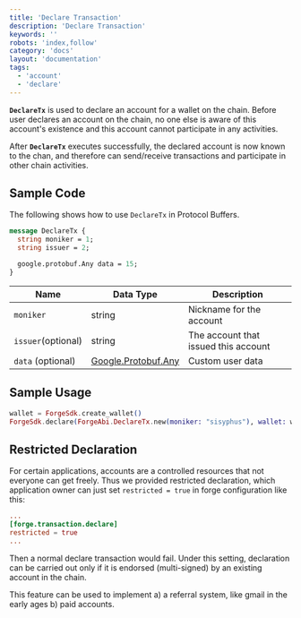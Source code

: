 ```yaml
---
title: 'Declare Transaction'
description: 'Declare Transaction'
keywords: ''
robots: 'index,follow'
category: 'docs'
layout: 'documentation'
tags:
  - 'account'
  - 'declare'
---
```


**`DeclareTx`** is used to declare an account for a wallet on the chain. Before user declares an account on the chain, no one else is aware of this account's existence and this account cannot participate in any activities.

After **`DeclareTx`** executes successfully, the declared account is now known to the chan, and therefore can send/receive transactions and participate in other chain activities. 

## Sample Code

The following shows how to use `DeclareTx` in Protocol Buffers.

```protobuf
message DeclareTx {
  string moniker = 1;
  string issuer = 2;

  google.protobuf.Any data = 15;
}
```

| Name | Data Type | Description |
| - | - | - |
| `moniker` | string | Nickname for the account|
| `issuer`(optional) | string | The account that issued this account |
| `data` (optional)| [Google.Protobuf.Any](https://developers.google.com/protocol-buffers/docs/proto3#any) | Custom user data |

## Sample Usage

```elixir
wallet = ForgeSdk.create_wallet()
ForgeSdk.declare(ForgeAbi.DeclareTx.new(moniker: "sisyphus"), wallet: wallet)
```

## Restricted Declaration

For certain applications, accounts are a controlled resources that not everyone can get freely. Thus we provided restricted declaration, which application owner can just set `restricted = true` in forge configuration like this:

```toml
...
[forge.transaction.declare]
restricted = true
...
```

Then a normal declare transaction would fail. Under this setting, declaration can be carried out only if it is endorsed (multi-signed) by an existing account in the chain.

This feature can be used to implement a) a referral system, like gmail in the early ages b) paid accounts.
